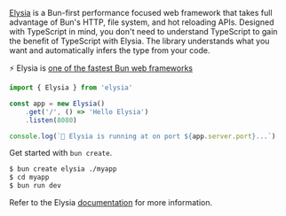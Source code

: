 [Elysia](https://elysiajs.com) is a Bun-first performance focused web framework that takes full advantage of Bun's HTTP, file system, and hot reloading APIs.
Designed with TypeScript in mind, you don't need to understand TypeScript to gain the benefit of TypeScript with Elysia. The library understands what you want and automatically infers the type from your code.

⚡️ Elysia is [one of the fastest Bun web frameworks](https://github.com/SaltyAom/bun-http-framework-benchmark)

```ts#server.ts
import { Elysia } from 'elysia'

const app = new Elysia()
	.get('/', () => 'Hello Elysia')
	.listen(8080)

console.log(`🦊 Elysia is running at on port ${app.server.port}...`)
```

Get started with `bun create`.

```bash
$ bun create elysia ./myapp
$ cd myapp
$ bun run dev
```

Refer to the Elysia [documentation](https://elysiajs.com/quick-start.html) for more information.
